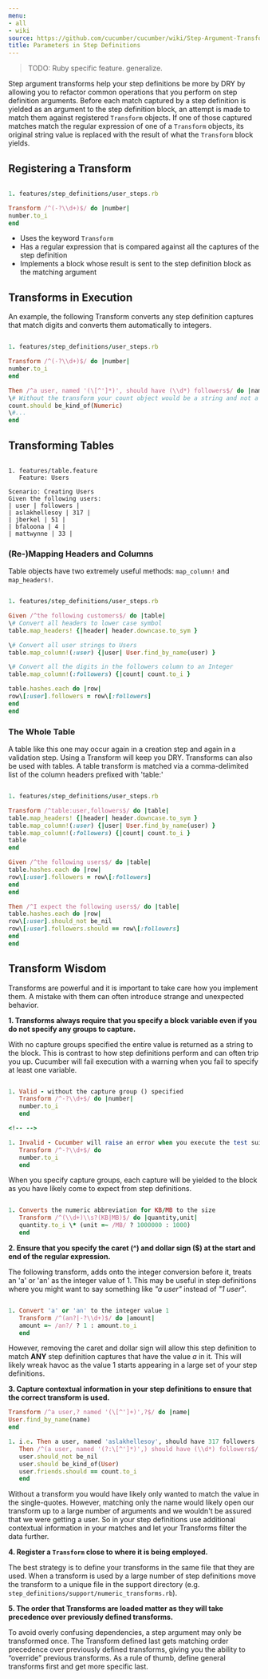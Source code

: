 ```yaml
---
menu:
- all
- wiki
source: https://github.com/cucumber/cucumber/wiki/Step-Argument-Transforms/
title: Parameters in Step Definitions
---
```


> TODO: Ruby specific feature. generalize.

Step argument transforms help your step definitions be more by DRY by allowing you to refactor common operations that you perform on step definition arguments. Before each match captured by a step definition is yielded as an argument to the step definition block, an attempt is made to match them against registered `Transform` objects. If one of those captured matches match the regular expression of one of a `Transform` objects, its original string value is replaced with the result of what the `Transform` block yields.

## Registering a Transform

```ruby

1. features/step_definitions/user_steps.rb

Transform /^(-?\\d+)$/ do |number|
number.to_i
end
```

- Uses the keyword `Transform`
- Has a regular expression that is compared against all the captures of the step definition
- Implements a block whose result is sent to the step definition block as the matching argument

## Transforms in Execution

An example, the following Transform converts any step definition captures that match digits and converts them automatically to integers.

```ruby

1. features/step_definitions/user_steps.rb

Transform /^(-?\\d+)$/ do |number|
number.to_i
end

Then /^a user, named '(\[^']*)', should have (\\d*) followers$/ do |name,count|
\# Without the transform your count object would be a string and not a number
count.should be_kind_of(Numeric)
\#...
end
```

## Transforming Tables

```gherkin

1. features/table.feature
   Feature: Users

Scenario: Creating Users
Given the following users:
| user | followers |
| aslakhellesoy | 317 |
| jberkel | 51 |
| bfaloona | 4 |
| mattwynne | 33 |
```

### (Re-)Mapping Headers and Columns

Table objects have two extremely useful methods: `map_column!` and `map_headers!`.

```ruby

1. features/step_definitions/user_steps.rb

Given /^the following customers$/ do |table|
\# Convert all headers to lower case symbol
table.map_headers! {|header| header.downcase.to_sym }

\# Convert all user strings to Users
table.map_column!(:user) {|user| User.find_by_name(user) }

\# Convert all the digits in the followers column to an Integer
table.map_column!(:followers) {|count| count.to_i }

table.hashes.each do |row|
row\[:user].followers = row\[:followers]
end
end
```

### The Whole Table

A table like this one may occur again in a creation step and again in a validation step. Using a Transform will keep you DRY. Transforms can also be used with tables. A table transform is matched via a comma-delimited list of the column headers prefixed with 'table:'

```ruby

1. features/step_definitions/user_steps.rb

Transform /^table:user,followers$/ do |table|
table.map_headers! {|header| header.downcase.to_sym }
table.map_column!(:user) {|user| User.find_by_name(user) }
table.map_column!(:followers) {|count| count.to_i }
table
end

Given /^the following users$/ do |table|
table.hashes.each do |row|
row\[:user].followers = row\[:followers]
end
end

Then /^I expect the following users$/ do |table|
table.hashes.each do |row|
row\[:user].should_not be_nil
row\[:user].followers.should == row\[:followers]
end
end
```

## Transform Wisdom

Transforms are powerful and it is important to take care how you implement them. A mistake with them can often introduce strange and unexpected behavior.

**1. Transforms always require that you specify a block variable even if you do not specify any groups to capture.**

With no capture groups specified the entire value is returned as a string to the block. This is contrast to how step definitions perform and can often trip you up. Cucumber will fail execution with a warning when you fail to specify at least one variable.

```ruby

1. Valid - without the capture group () specified
   Transform /^-?\\d+$/ do |number|
   number.to_i
   end

<!-- -->

1. Invalid - Cucumber will raise an error when you execute the test suite
   Transform /^-?\\d+$/ do
   number.to_i
   end
   ```

When you specify capture groups, each capture will be yielded to the block as you have likely come to expect from step definitions.

```ruby

1. Converts the numeric abbreviation for KB/MB to the size
   Transform /^(\\d+)\\s?(KB|MB)$/ do |quantity,unit|
   quantity.to_i \* (unit =~ /MB/ ? 1000000 : 1000)
   end
   ```

**2. Ensure that you specify the caret (^) and dollar sign ($) at the start and end of the regular expression.**

The following transform, adds onto the integer conversion before it, treats an 'a' or 'an' as the integer value of 1. This may be useful in step definitions where you might want to say something like *"a user"* instead of *"1 user"*.

```ruby

1. Convert 'a' or 'an' to the integer value 1
   Transform /^(an?|-?\\d+)$/ do |amount|
   amount =~ /an?/ ? 1 : amount.to_i
   end
   ```

However, removing the caret and dollar sign will allow this step definition to match **ANY** step definition captures that have the value *a* in it. This will likely wreak havoc as the value 1 starts appearing in a large set of your step definitions.

**3. Capture contextual information in your step definitions to ensure that the correct transform is used.**

```ruby
Transform /^a user,? named '(\[^']+)',?$/ do |name|
User.find_by_name(name)
end

1. i.e. Then a user, named 'aslakhellesoy', should have 317 followers
   Then /^(a user, named '(?:\[^']*)',) should have (\\d*) followers$/ do |user,count|
   user.should_not be_nil
   user.should be_kind_of(User)
   user.friends.should == count.to_i
   end
```

Without a transform you would have likely only wanted to match the value in the single-quotes. However, matching only the name would likely open our transform up to a large number of arguments and we wouldn't be assured that we were getting a user. So in your step definitions use additional contextual information in your matches and let your Transforms filter the data further.

**4. Register a `Transform` close to where it is being employed.**

The best strategy is to define your transforms in the same file that they are used. When a transform is used by a large number of step definitions move the transform to a unique file in the support directory (e.g. `step_definitions/support/numeric_transforms.rb`).

**5. The order that Transforms are loaded matter as they will take precedence over previously defined transforms.**

To avoid overly confusing dependencies, a step argument may only be transformed once. The Transform defined last gets matching order precedence over previously defined transforms, giving you the ability to “override” previous transforms. As a rule of thumb, define general transforms first and get more specific last.
